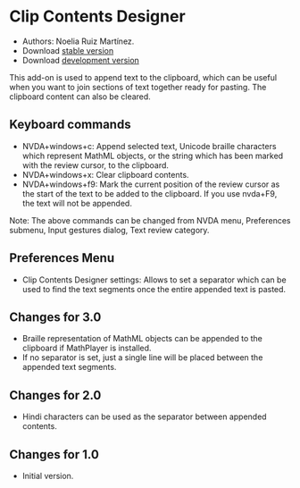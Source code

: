# Clip Contents Designer #
*   Authors: Noelia Ruiz Martínez.
*   Download [stable version][1]
*   Download [development version][2]

This add-on is used to append text to the clipboard, which can be useful when you want to join sections of text together ready for pasting.
The clipboard content can also be cleared.

## Keyboard commands ##
*   NVDA+windows+c: Append selected text, Unicode braille characters which represent MathML objects, or the string which has been marked with the review cursor, to the clipboard.
*   NVDA+windows+x: Clear clipboard contents.
*   NVDA+windows+f9: Mark the current position of the review cursor as the start of the text to be added to the clipboard.
    If you use nvda+F9, the text will not be appended.

Note: The above commands can be changed from NVDA menu, Preferences submenu, Input gestures dialog, Text review category.

## Preferences Menu ##
*   Clip Contents Designer settings: Allows to set a separator which can be used to find the text segments once the entire appended text is pasted.

## Changes for 3.0 ##
*   Braille representation of MathML objects can be appended to the clipboard if MathPlayer is installed.
*   If no separator is set, just a single line will be placed between the appended text segments.

## Changes for 2.0 ##
*   Hindi characters can be used as the separator between appended contents.

## Changes for 1.0 ##
*   Initial version.

[1]: http://addons.nvda-project.org/files/get.php?file=ccd

[2]: http://addons.nvda-project.org/files/get.php?file=ccd-dev
